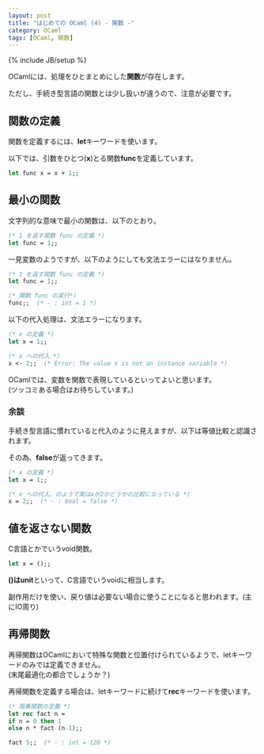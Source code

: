 ```yaml
---
layout: post
title: "はじめての OCaml (4) - 関数 -"
category: OCaml
tags: [OCaml, 関数]
---
```

{% include JB/setup %}

OCamlには、処理をひとまとめにした**関数**が存在します。

ただし、手続き型言語の関数とは少し扱いが違うので、注意が必要です。

## 関数の定義

関数を定義するには、**let**キーワードを使います。

以下では、引数をひとつ(**x**)とる関数**func**を定義しています。

```ocaml
let func x = x + 1;;
```

## 最小の関数

文字列的な意味で最小の関数は、以下のとおり。

```ocaml
(* 1 を返す関数 func の定義 *)
let func = 1;;
```
一見変数のようですが、以下のようにしても文法エラーにはなりません。

```ocaml
(* 1 を返す関数 func の定義 *)
let func = 1;;

(* 関数 func の実行*)
func;;  (* - : int = 1 *)
```

以下の代入処理は、文法エラーになります。

```ocaml
(* x の定義 *)
let x = 1;;

(* x への代入 *)
x <- 2;;  (* Error: The value x is not an instance variable *)
```

OCamlでは、変数を関数で表現しているといってよいと思います。  
(ツッコミある場合はお待ちしています。)

### 余談

手続き型言語に慣れていると代入のように見えますが、以下は等値比較と認識されます。

その為、**false**が返ってきます。

```ocaml
(* x の定義 *)
let x = 1;;

(* x への代入、のようで実はxが2かどうかの比較になっている *)
x = 2;;  (* - : bool = false *)
```

## 値を返さない関数

C言語とかでいうvoid関数。

```ocaml
let x = ();;
```

**()**は**unit**といって、C言語でいうvoidに相当します。

副作用だけを使い、戻り値は必要ない場合に使うことになると思われます。(主にIO周り)


## 再帰関数

再帰関数はOCamlにおいて特殊な関数と位置付けられているようで、letキーワードのみでは定義できません。  
(末尾最適化の都合でしょうか？)

再帰関数を定義する場合は、letキーワードに続けて**rec**キーワードを使います。

```ocaml
(* 階乗関数の定義 *)
let rec fact n =
if n = 0 then 1
else n * fact (n-1);;

fact 5;;  (* - : int = 120 *)
```

